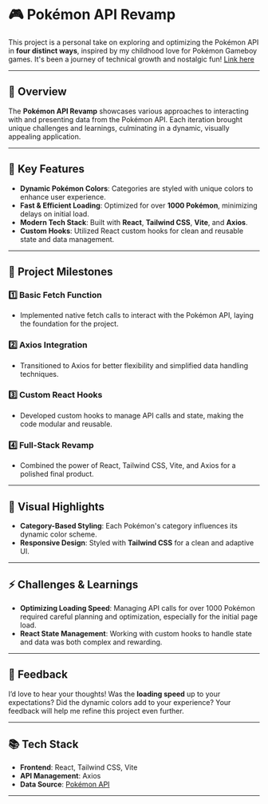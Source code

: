 # 🎮 Pokémon API Revamp

This project is a personal take on exploring and optimizing the Pokémon API in **four distinct ways**, inspired by my childhood love for Pokémon Gameboy games. It's been a journey of technical growth and nostalgic fun!
[Link here](https://poke-api-swart-two.vercel.app)

---

## 📖 Overview

The **Pokémon API Revamp** showcases various approaches to interacting with and presenting data from the Pokémon API. Each iteration brought unique challenges and learnings, culminating in a dynamic, visually appealing application.

---

## 🌟 Key Features

- **Dynamic Pokémon Colors**: Categories are styled with unique colors to enhance user experience.
- **Fast & Efficient Loading**: Optimized for over **1000 Pokémon**, minimizing delays on initial load.
- **Modern Tech Stack**: Built with **React**, **Tailwind CSS**, **Vite**, and **Axios**.
- **Custom Hooks**: Utilized React custom hooks for clean and reusable state and data management.

---

## 🚀 Project Milestones

### 1️⃣ **Basic Fetch Function**
- Implemented native fetch calls to interact with the Pokémon API, laying the foundation for the project.

### 2️⃣ **Axios Integration**
- Transitioned to Axios for better flexibility and simplified data handling techniques.

### 3️⃣ **Custom React Hooks**
- Developed custom hooks to manage API calls and state, making the code modular and reusable.

### 4️⃣ **Full-Stack Revamp**
- Combined the power of React, Tailwind CSS, Vite, and Axios for a polished final product.

---

## 🎨 Visual Highlights

- **Category-Based Styling**: Each Pokémon's category influences its dynamic color scheme.
- **Responsive Design**: Styled with **Tailwind CSS** for a clean and adaptive UI.

---

## ⚡ Challenges & Learnings

- **Optimizing Loading Speed**: Managing API calls for over 1000 Pokémon required careful planning and optimization, especially for the initial page load.
- **React State Management**: Working with custom hooks to handle state and data was both complex and rewarding.

---

## 📝 Feedback

I’d love to hear your thoughts! Was the **loading speed** up to your expectations? Did the dynamic colors add to your experience? Your feedback will help me refine this project even further.

---

## 📚 Tech Stack

- **Frontend**: React, Tailwind CSS, Vite
- **API Management**: Axios
- **Data Source**: [Pokémon API](https://pokeapi.co/)

---

